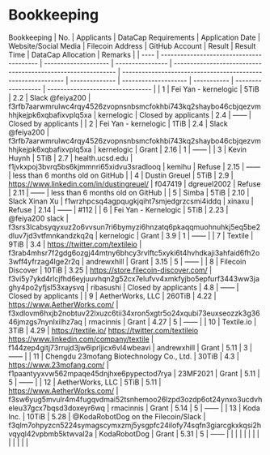 # Bookkeeping
Bookkeeping
| No.  | Applicants                               | DataCap Requirements | Application Date | Website/Social Media                                         | Filecoin Address                                             | GitHub Account | Result               | Result Time | DataCap Allocation | Remarks                          |
| ---- | ---------------------------------------- | -------------------- | ---------------- | ------------------------------------------------------------ | ------------------------------------------------------------ | -------------- | -------------------- | ----------- | ------------------ | -------------------------------- |
| 1    | Fei Yan - kernelogic                     | 5TiB                 | 2.2              | Slack @feiya200                                              | f3rfb7aarwmrulwc4rqy4526zvopnsnbsmcfokhbi743kq2shaybo46cbjqezvmhhjkejpk6xqbafixvplq5xa | kernelogic     | Closed by applicants | 2.4         | ——                 | Closed by applicants             |
| 2    | Fei Yan - kernelogic                     | 1TiB                 | 2.4              | Slack @feiya200                                              | f3rfb7aarwmrulwc4rqy4526zvopnsnbsmcfokhbi743kq2shaybo46cbjqezvmhhjkejpk6xqbafixvplq5xa | kernelogic     | Grant                | 2.16        | 1                  | ——                               |
| 3    | Kevin Huynh                              | 5TiB                 | 2.7              | health.ucsd.edu                                              | f1jvkxpoj3bvrq5bs6kjmmnri65xidvu3sradlooq                    | kemihu         | Refuse               | 2.15        | ——                 | less than 6 months old on GitHub |
| 4    | Dustin Greuel                            | 5TiB                 | 2.9              | https://www.linkedin.com/in/dustingreuel/                    | f047419                                                      | dgreuel2002    | Refuse               | 2.11        | ——                 | less than 6 months old on GitHub |
| 5    | Simba                                    | 5TiB                 | 2.10             | Slack Xinan Xu                                               | f1wrzhpcsq4agpqugkjqiht7smjedgrzcsmi4iddq                    | xinaxu         | Refuse               | 2.14        | ——                 | #112                             |
| 6    | Fei Yan - Kernelogic                     | 5TiB                 | 2.23             | @feiya200 slack                                              | f3srs3lcabsyqyxuz2o6vvsun7ri6bymyzi6hnzatq6pkaqqmuohnuhkj5eq5be2dluv7jd3vtfmnkandzkq2q | kernelogic     | Grant                | 3.9         | 1                  | ——                               |
| 7    | Textile                                  | 9TiB                 | 3.4              | https://twitter.com/textileio                                | f3rab4mhsr7f2gdg6ozgj44mtny6bhcy3rvlftc5xyki6t4hvhdkaji3ahfaid6fh2o3wff4yfrzag4lge2r2q | andrewxhill    | Grant                | 3.15        | 5                  | ——                               |
| 8    | Filecoin Discover                        | 10TiB                | 3.25             | https://store.filecoin-discover.com/                         | f3vi5y7ykd4rlcjfhd6eyjuuvhqn2g52cx7elufvv4xmkfyjbo5epfurf3443ww3jaghy4po2yfjsl53xaysvq | ribasushi      | Closed by applicants | 4.8         | ——                 | Closed by applicants             |
| 9    | AetherWorks, LLC                         | 260TiB               | 4.22             | https://www.AetherWorks.com/                                 | f3xdlovm6hxjb2nobtuv22lxuzc6tii34xron5xgtr5o24xqubi73euxseozzk3g3646jmzgs7nynlxilhz7aq | rmacinnis      | Grant                | 4.27        | 5                  | ——                               |
| 10   | Textile.io                               | 3TiB                 | 4.29             | https://textile.io/ https://twitter.com/textileio https://www.linkedin.com/company/textile | f144zep4gitj73rrujd3jw6iprljicx6vl4wbeavi                    | andrewxhill    | Grant                | 5.11        | 3                  | ——                               |
| 11   | Chengdu 23mofang Biotechnology Co., Ltd. | 30TiB                | 4.3              | https://www.23mofang.com/                                    | f1paantyyxvw562mpaqe45dnjhxe6pypectod7rya                    | 23MF2021       | Grant                | 5.11        | 5                  | ——                               |
| 12   | AetherWorks, LLC                         | 5TiB                 | 5.11             | https://www.AetherWorks.com/                                 | f3sw6yug5mvulr4m4fugqvdmai52tsnhemoo26lzpd3ozdp6ot24ynxo3ucdvheleu37gcx7bqsd3doxeyr6wq | rmacinnis      | Grant                | 5.14        | 5                  | ——                               |
| 13   | Koda Inc.                                | 10TiB                | 5.28             | @KodaRobotDog on the Filecoin/Slack                          | f3qlm7ohpyzcn5224symagscymxzmj5ysgpfc24ilofy74sqfn3giarcgkxkqsi2hvqyql42vpbmb5ktwval2a | KodaRobotDog   | Grant                | 5.31        | 5                  | ——                               |
|      |                                          |                      |                  |                                                              |                                                              |                |                      |             |                    |                                  |


